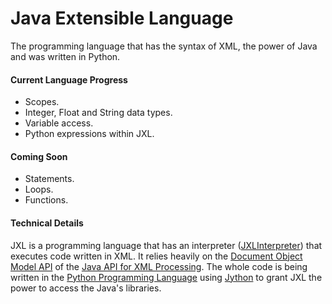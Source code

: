 # Java Extensible Language
The programming language that has the syntax of XML, the power of Java and was written in Python.

#### Current Language Progress
* Scopes.
* Integer, Float and String data types.
* Variable access.
* Python expressions within JXL.

#### Coming Soon
* Statements.
* Loops.
* Functions.

#### Technical Details

JXL is a programming language that has an interpreter ([JXLInterpreter](https://github.com/EricsonWillians/JXL/blob/master/JXLInterpreter.py)) that executes code written in XML. It relies heavily on the [Document Object Model API](http://docs.oracle.com/javase/7/docs/api/org/w3c/dom/package-summary.html) of the [Java API for XML Processing](http://java.sun.com/xml). The whole code is being written in the [Python Programming Language](http://python.org/) using [Jython](http://www.jython.org/) to grant JXL the power to access the Java's libraries.
